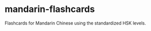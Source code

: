 mandarin-flashcards
===================

Flashcards for Mandarin Chinese using the standardized HSK levels.
